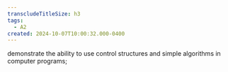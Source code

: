 ```yaml
---
transcludeTitleSize: h3
tags:
  - A2
created: 2024-10-07T10:00:32.000-0400
---
```

demonstrate the ability to use control structures and simple algorithms in computer programs;